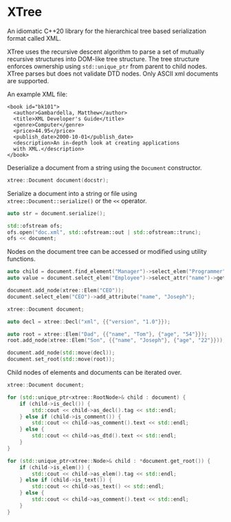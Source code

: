 # XTree
An idiomatic C++20 library for the hierarchical tree based serialization format called XML.

XTree uses the recursive descent algorithm to parse a set of mutually recursive structures
into DOM-like tree structure. The tree structure enforces ownership using `std::unique_ptr` from parent
to child nodes. XTree parses but does not validate DTD nodes. Only ASCII xml documents are supported.

An example XML file:
```
<book id="bk101">
  <author>Gambardella, Matthew</author>
  <title>XML Developer's Guide</title>
  <genre>Computer</genre>
  <price>44.95</price>
  <publish_date>2000-10-01</publish_date>
  <description>An in-depth look at creating applications
  with XML.</description>
</book>
```

Deserialize a document from a string using the `Document` constructor.

```c++
xtree::Document document(docstr);
```

Serialize a document into a string or file using `xtree::Document::serialize()` or the `<<` operator.
```c++
auto str = document.serialize();

std::ofstream ofs;
ofs.open("doc.xml", std::ofstream::out | std::ofstream::trunc);
ofs << document;
```

Nodes on the document tree can be accessed or modified using utility functions.
```c++
auto child = document.find_element("Manager")->select_elem("Programmer");
auto value = document.select_elem("Employee")->select_attr("name")->get_value();

document.add_node(xtree::Elem("CEO"));
document.select_elem("CEO")->add_attribute("name", "Joseph");
```

```c++
xtree::Document document;

auto decl = xtree::Decl("xml", {{"version", "1.0"}});

auto root = xtree::Elem("Dad", {{"name", "Tom"}, {"age", "54"}});
root.add_node(xtree::Elem("Son", {{"name", "Joseph"}, {"age", "22"}}));

document.add_node(std::move(decl));
document.set_root(std::move(root));
```
Child nodes of elements and documents can be iterated over.
```c++
xtree::Document document;

for (std::unique_ptr<xtree::RootNode>& child : document) {
    if (child->is_decl()) {
        std::cout << child->as_decl().tag << std::endl;
    } else if (child->is_comment()) {
        std::cout << child->as_comment().text << std::endl;
    } else {
        std::cout << child->as_dtd().text << std::endl;
    }
}

for (std::unique_ptr<xtree::Node>& child : *document.get_root()) {
    if (child->is_elem()) {
        std::cout << child->as_elem().tag << std::endl;
    } else if (child->is_text()) {
        std::cout << child->as_text() << std::endl;
    } else {
        std::cout << child->as_comment().text << std::endl;
    }
}
```
